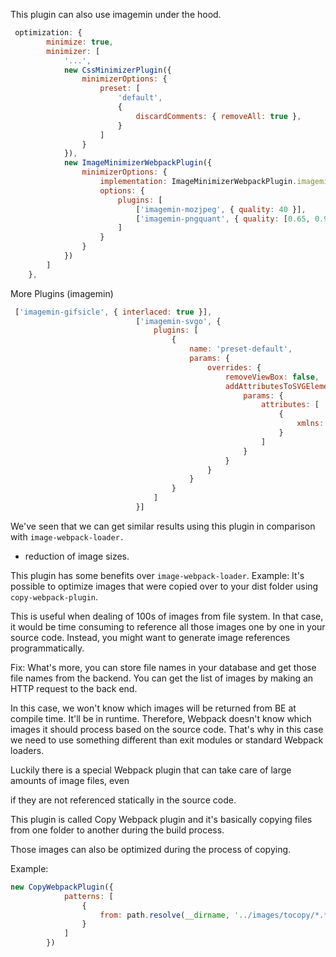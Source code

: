 This plugin can also use imagemin under the hood.

```js
 optimization: {
        minimize: true,
        minimizer: [
            '...',
            new CssMinimizerPlugin({
                minimizerOptions: {
                    preset: [
                        'default',
                        {
                            discardComments: { removeAll: true },
                        }
                    ]
                }
            }),
            new ImageMinimizerWebpackPlugin({
                minimizerOptions: {
                    implementation: ImageMinimizerWebpackPlugin.imageminMinify,
                    options: {
                        plugins: [
                            ['imagemin-mozjpeg', { quality: 40 }],
                            ['imagemin-pngquant', { quality: [0.65, 0.95], speed: 4 }],
                        ]
                    }
                }
            })
        ]
    },
```

More Plugins (imagemin)
```js
 ['imagemin-gifsicle', { interlaced: true }],
                            ['imagemin-svgo', {
                                plugins: [
                                    {
                                        name: 'preset-default',
                                        params: {
                                            overrides: {
                                                removeViewBox: false,
                                                addAttributesToSVGElement: {
                                                    params: {
                                                        attributes: [
                                                            {
                                                                xmlns: 'http://www.w3.org/2000/svg'
                                                            }
                                                        ]
                                                    }
                                                }
                                            }
                                        }
                                    }
                                ]
                            }]
```

We've seen that we can get similar results using this plugin in comparison with `image-webpack-loader.`
- reduction of image sizes.

This plugin has some benefits over `image-webpack-loader`.
Example: 
It's possible to optimize images that were copied over to your dist folder using `copy-webpack-plugin`.

This is useful when dealing of 100s of images from file system.
In that case, it would be time consuming to reference all those images one by one in your source code. Instead, you might want to generate image references programmatically.

Fix:
What's more, you can store file names in your database and get those file names from the backend.
You can get the list of images by making an HTTP request to the back end.

In this case, we won't know which images will be returned from BE at compile time. It'll be in runtime.
Therefore, Webpack doesn't know which images it should process based on the source code.
That's why in this case we need to use something different than exit modules or standard Webpack loaders.

Luckily there is a special Webpack plugin that can take care of large amounts of image files, even

if they are not referenced statically in the source code.

This plugin is called Copy Webpack plugin and it's basically copying files from one folder to another during the build process.

Those images can also be optimized during the process of copying.

Example: 
```js
new CopyWebpackPlugin({
            patterns: [
                {
                    from: path.resolve(__dirname, '../images/tocopy/*.*'),
                }
            ]
        })
```

